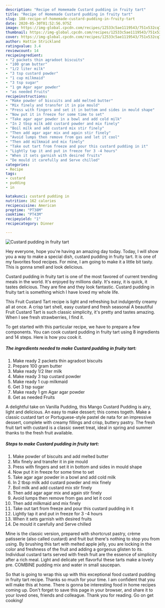 ```yaml
---
description: "Recipe of Homemade Custard pudding in fruity tart"
title: "Recipe of Homemade Custard pudding in fruity tart"
slug: 188-recipe-of-homemade-custard-pudding-in-fruity-tart
date: 2020-05-30T01:52:56.975Z
image: https://img-global.cpcdn.com/recipes/12533c5ae1119543/751x532cq70/custard-pudding-in-fruity-tart-recipe-main-photo.jpg
thumbnail: https://img-global.cpcdn.com/recipes/12533c5ae1119543/751x532cq70/custard-pudding-in-fruity-tart-recipe-main-photo.jpg
cover: https://img-global.cpcdn.com/recipes/12533c5ae1119543/751x532cq70/custard-pudding-in-fruity-tart-recipe-main-photo.jpg
author: Hattie Strickland
ratingvalue: 3.4
reviewcount: 14
recipeingredient:
- "2 packets thin agradoot biscuits"
- "100 gram butter"
- "1/2 liter milk"
- "3 tsp custard powder"
- "1 cup milkmaid"
- "3 tsp sugar"
- "1 gm Agar agar powder"
- "as needed Fruits"
recipeinstructions:
- "Make powder of biscuits and add melted butter"
- "Mix finely and transfer it in pie mould"
- "Press with fingers and set it in bottom and sides in mould shape"
- "Now put it in freeze for some time to set"
- "Take agar agar powder in a bowl and add cold milk"
- "In 2 tbsp milk add custard powder and mix finely"
- "Boil milk and add custard mix stir finely"
- "Then add agar agar mix and again stir finely"
- "Avoid lumps then remove from gas and let it cool"
- "Then add milkmaid and mix finely"
- "Take out tart from freeze and pour this custard pudding in it"
- "Lightly tap it and put in freeze for 3 -4 hours"
- "When it sets garnish with desired fruits"
- "De mould it carefully and Serve chilled"
categories:
- Recipe
tags:
- custard
- pudding
- in

katakunci: custard pudding in 
nutrition: 162 calories
recipecuisine: American
preptime: "PT38M"
cooktime: "PT43M"
recipeyield: "1"
recipecategory: Dinner

---
```



![Custard pudding in fruity tart](https://img-global.cpcdn.com/recipes/12533c5ae1119543/751x532cq70/custard-pudding-in-fruity-tart-recipe-main-photo.jpg)

Hey everyone, hope you're having an amazing day today. Today, I will show you a way to make a special dish, custard pudding in fruity tart. It is one of my favorites food recipes. For mine, I am going to make it a little bit tasty. This is gonna smell and look delicious.

Custard pudding in fruity tart is one of the most favored of current trending meals in the world. It's enjoyed by millions daily. It's easy, it is quick, it tastes delicious. They are fine and they look fantastic. Custard pudding in fruity tart is something which I have loved my whole life.

This Fruit Custard Tart recipe is light and refreshing but indulgently creamy all at once. A crisp tart shell, easy custard and fresh seasonal A beautiful Fruit Custard Tart is such classic simplicity, it&#39;s pretty and tastes amazing. When I see fresh strawberries, I find it.


To get started with this particular recipe, we have to prepare a few components. You can cook custard pudding in fruity tart using 8 ingredients and 14 steps. Here is how you cook it.

<!--inarticleads1-->

##### The ingredients needed to make Custard pudding in fruity tart:

1. Make ready 2 packets thin agradoot biscuits
1. Prepare 100 gram butter
1. Make ready 1/2 liter milk
1. Make ready 3 tsp custard powder
1. Make ready 1 cup milkmaid
1. Get 3 tsp sugar
1. Make ready 1 gm Agar agar powder
1. Get as needed Fruits


A delightful take on Vanilla Pudding, this Mango Custard Pudding is airy, light and delicious. An easy to make dessert; this comes togeth. Make a classic custard tart or Portuguese-style pastel de nata for an impressive dessert, complete with creamy fillings and crisp, buttery pastry. The fresh fruit tart with custard is a classic sweet treat, ideal in spring and summer thanks to the fresh fruit available. 

<!--inarticleads2-->

##### Steps to make Custard pudding in fruity tart:

1. Make powder of biscuits and add melted butter
1. Mix finely and transfer it in pie mould
1. Press with fingers and set it in bottom and sides in mould shape
1. Now put it in freeze for some time to set
1. Take agar agar powder in a bowl and add cold milk
1. In 2 tbsp milk add custard powder and mix finely
1. Boil milk and add custard mix stir finely
1. Then add agar agar mix and again stir finely
1. Avoid lumps then remove from gas and let it cool
1. Then add milkmaid and mix finely
1. Take out tart from freeze and pour this custard pudding in it
1. Lightly tap it and put in freeze for 3 -4 hours
1. When it sets garnish with desired fruits
1. De mould it carefully and Serve chilled


Mine is the classic version, prepared with shortcrust pastry, crème patisserie (also called custard) and fruit but there&#39;s nothing to stop you from using. By brushing this tart with melted apple jelly, you are locking in the color and freshness of the fruit and adding a gorgeous glisten to its. Individual custard tarts served with fresh fruit are the essence of simplicity after a rich meal. Light and delicate yet flavorful these tarts make a lovely pre. COMBINE pudding mix and water in small saucepan. 

So that is going to wrap this up with this exceptional food custard pudding in fruity tart recipe. Thanks so much for your time. I am confident that you will make this at home. There is gonna be interesting food in home recipes coming up. Don't forget to save this page in your browser, and share it to your loved ones, friends and colleague. Thank you for reading. Go on get cooking!
